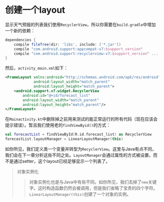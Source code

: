 # 创建一个layout

显示天气预报的列表我们使用`RecyclerView`，所以你需要在`build.gradle`中增加一个新的依赖：

```groovy
dependencies {
    compile fileTree(dir: 'libs', include: ['*.jar'])
    compile "com.android.support:appcompat-v7:$support_version" 
    compile "com.android.support:recyclerview-v7:$support_version" ...
}
```

然后，`activity_main.xml`如下：

```xml
<FrameLayout xmlns:android="http://schemas.android.com/apk/res/android"
             android:layout_width="match_parent"
             android:layout_height="match_parent">
    <android.support.v7.widget.RecyclerView
        android:id="@+id/forecast_list"
        android:layout_width="match_parent"
        android:layout_height="match_parent"/>
</FrameLayout>
```

在`Mainactivity.kt`中删除掉之前用来测试的能正常运行的所有代码（现在应该会提示错误）。暂且我们使用老的`findViewByid()`的方式：

```kotlin
val forecastList = findViewById(R.id.forecast_list) as RecyclerView
forecastList.layoutManager = LinearLayoutManager(this)
```

如你所见，我们定义类一个变量并转型为`RecyclerView`。这里与Java有点不同，我们会在下一章分析这些不同之处。`LayoutManager`会通过属性的方式被设置，而不是通过setter，这个layout已经足够显示一个列表了。

>对象实例化
>>对象实例化也是与Java中有些不同。如你所见，我们去掉了`new`关键字。这时构造函数仍然会被调用，但是我们省略了宝贵的四个字符。`LinearLayoutManager(this)`创建了一个对象的实例。